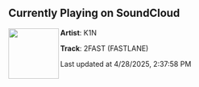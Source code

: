 ## Currently Playing on SoundCloud

[<img align="left" width="100" src="https://i1.sndcdn.com/artworks-SfpmroTBxDXE-0-t500x500.jpg">](https://soundcloud.com/k1n_music/2fast-fastlane)

**Artist**: K1N 

**Track**: 2FAST (FASTLANE)

Last updated at 4/28/2025, 2:37:58 PM
